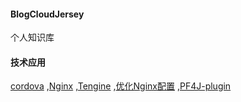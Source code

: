 #### BlogCloudJersey

个人知识库

#### 技术应用
[cordova](http://cordova.axuer.com/docs/zh-cn/latest/)
,[Nginx](http://nginx.org/en/docs/http/ngx_http_upstream_module.html#hash)
,[Tengine](http://tengine.taobao.org/)
,[优化Nginx配置](https://www.digitalocean.com/community/tutorials/how-to-optimize-nginx-configuration)
,[PF4J-plugin](https://github.com/pf4j/pf4j)
